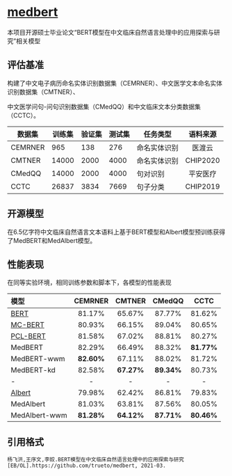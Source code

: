 # [medbert](https://github.com/trueto/medbert)
本项目开源硕士毕业论文“BERT模型在中文临床自然语言处理中的应用探索与研究”相关模型

## 评估基准
构建了中文电子病历命名实体识别数据集（CEMRNER）、中文医学文本命名实体识别数据集（CMTNER）、

中文医学问句-问句识别数据集（CMedQQ）和中文临床文本分类数据集（CCTC）。

|  **数据集**   | **训练集**	| **验证集**	| **测试集**	| **任务类型**	| **语料来源**  |
|  ----    | ----   | ----  |----  |----  |:----:|
| CEMRNER	| 965	| 138	| 276	| 命名实体识别 | 医渡云 |
| CMTNER	| 14000	| 2000	| 4000	| 命名实体识别 |	CHIP2020 |
| CMedQQ	| 14000	| 2000	| 4000	| 句对识别 |	平安医疗 |
| CCTC	| 26837	| 3834 |	7669	| 句子分类 |	CHIP2019 |

## 开源模型
在6.5亿字符中文临床自然语言文本语料上基于BERT模型和Albert模型预训练获得了MedBERT和MedAlbert模型。

## 性能表现
在同等实验环境，相同训练参数和脚本下，各模型的性能表现

|  **模型**   | **CEMRNER**	| **CMTNER**	| **CMedQQ**	| **CCTC**	|
|  :----    | :----:   | :----:  |  :----:  |   :----:  |
|   [BERT](https://huggingface.co/bert-base-chinese)    |   81.17%  |   65.67%  |   87.77%  |   81.62%  |
| [MC-BERT](https://github.com/alibaba-research/ChineseBLUE)   |   80.93%  |   66.15%  |   89.04%  |   80.65%  |
| [PCL-BERT](https://code.ihub.org.cn/projects/1775)  |   81.58%  |   67.02%  |   88.81%  |   80.27%  |
| MedBERT   |   82.29%  |   66.49%  |   88.32%  |   **81.77%**  |
|MedBERT-wwm|   **82.60%**  |   67.11%  |   88.02%  |   81.72%  |
|MedBERT-kd |   82.58%  |   **67.27%**  |   **89.34%**  |   80.73%  |
|- |   -  |   -  |  -  |   -  |
|   [Albert](https://huggingface.co/voidful/albert_chinese_base)  |   79.98%  |   62.42%  |   86.81%  |   79.83%  |
| MedAlbert |   81.03%  |   63.81%  |   87.56%  |   80.05%  |
|MedAlbert-wwm|   **81.28%**  |   **64.12%**  |   **87.71%**  |   **80.46%**  |

## 引用格式
```
杨飞洪,王序文,李姣.BERT模型在中文临床自然语言处理中的应用探索与研究[EB/OL].https://github.com/trueto/medbert, 2021-03.
```